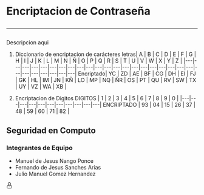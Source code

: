 # Encriptacion de Contraseña  <hr>

Descripcion aqui

1. Diccionario de encriptacion de carácteres
   letras| A | B | C | D | E | F | G | H | I | J | K | L | M | N | Ñ | O | P | Q | R | S | T | U | V | W | X | Y | Z |
   |---|---|---|---|---|---|---|---|---|---|---|---|---|---|---|---|---|---|---|---|---|---|---|---|---|---|---|---|
   Encriptado| YC | ZD | AE | BF | CG | DH | EI | FJ | GK | HL | IM | JN | KÑ | LO | MP | NQ | ÑR | OS | PT | QU | RV | SW | TX | UY | VZ | WA | XB |

1. Encriptacion de Digitos
   DIGITOS | 1 | 2 | 3 | 4 | 5 | 6 | 7 | 8 | 9 | 0 |
   |---|---|---|---|---|---|---|---|---|---|---|
   ENCRIPTADO | 93 | 04 | 15 | 26 | 37 | 48 | 59 | 60 | 71 | 82 |

Seguridad en Computo
---------------
### Integrantes de Equipo
* Manuel de Jesus Nango Ponce
* Fernando de Jesus Sanches Arias
* Julio Manuel Gomez Hernandez

 ![evidencias como funciona](/Encriptacion/img/usuario.png)
